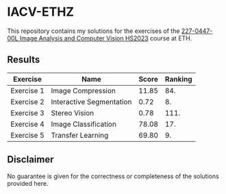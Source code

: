 # IACV-ETHZ
This repository contains my solutions for the exercises of the [227-0447-00L Image Analysis and Computer Vision HS2023](https://www.vvz.ethz.ch/Vorlesungsverzeichnis/lerneinheit.view?semkez=2023W&ansicht=LEHRVERANSTALTUNGEN&lerneinheitId=172702&lang=de) course at ETH.

## Results

| Exercise      | Name                      | Score | Ranking   |
|---------------|---------------------------|-------|-----------|
| Exercise 1    | Image Compression         | 11.85 | 84.       |
| Exercise 2    | Interactive Segmentation  | 0.72  | 8.        |
| Exercise 3    | Stereo Vision             | 0.78  | 111.      |
| Exercise 4    | Image Classification      | 78.08 | 17.       |
| Exercise 5    | Transfer Learning         | 69.80 | 9.        |


## Disclaimer
No guarantee is given for the correctness or completeness of the solutions provided here.

